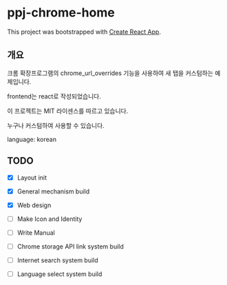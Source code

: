 # ppj-chrome-home

This project was bootstrapped with [Create React App](https://github.com/facebook/create-react-app).



## 개요

크롬 확장프로그램의 chrome_url_overrides 기능을 사용하여 새 탭을 커스텀하는 예제입니다.

frontend는 react로 작성되었습니다.

이 프로젝트는 MIT 라이센스를 따르고 있습니다.

누구나 커스텀하여 사용할 수 있습니다.

language: korean



## TODO

- [x] Layout init
- [x] General mechanism build
- [x] Web design
- [ ] Make Icon and Identity
- [ ] Write Manual
- [ ] Chrome storage API link system build
- [ ] Internet search system build
- [ ] Language select system build

